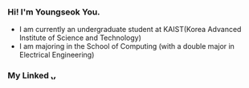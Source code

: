 ### Hi! I'm Youngseok You.
- I am currently an undergraduate student at KAIST(Korea Advanced Institute of Science and Technology)
- I am majoring in the School of Computing (with a double major in Electrical Engineering)
<h3> My Linked
<a href="https://linkedin.com/in/yskstuff" target="blank"><img align="center" src="https://raw.githubusercontent.com/rahuldkjain/github-profile-readme-generator/master/src/images/icons/Social/linked-in-alt.svg" alt="yskstuff" height="12" width="16" /></a>
</p>

<!--
**yskstuff/yskstuff** is a ✨ _special_ ✨ repository because its `README.md` (this file) appears on your GitHub profile.

Here are some ideas to get you started:

- 🔭 I’m currently working on ...
- 🌱 I’m currently learning ...
- 👯 I’m looking to collaborate on ...
- 🤔 I’m looking for help with ...
- 💬 Ask me about ...
- 📫 How to reach me: ...
- 😄 Pronouns: ...
- ⚡ Fun fact: ...
-->
